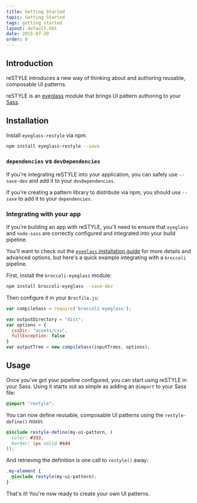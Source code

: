 ```yaml
---
title: Getting Started
topic: Getting Started
tags: getting started
layout: default.hbt
date: 2015-07-20
order: 0
---
```


## Introduction

reSTYLE introduces a new way of thinking about and authoring reusable, composable UI patterns.

reSTYLE is an [eyeglass](http://github.com/sass-eyeglass/eyeglass/) module that brings UI pattern authoring to your [Sass](http://sass-lang.com).

<!-- Learn more about the [philosophy of reSTYLE]({{link "philosophy"}}). -->

## Installation

Install `eyeglass-restyle` via npm.

```sh
npm install eyeglass-restyle --save
```

### `dependencies` vs `devDependencies`

If you're integrating reSTYLE into your application, you can safely use `--save-dev` and add it to your `devDependencies`.

If you're creating a pattern library to distribute via npm, you should use `--save` to add it to your `dependencies`.

### Integrating with your app

If you're building an app with reSTYLE, you'll need to ensure that `eyeglass` and `node-sass` are correctly configured and integrated into your build pipeline.

You'll want to check out the [`eyeglass` installation guide](https://github.com/sass-eyeglass/eyeglass#user-content-installing-eyeglass) for more details and advanced options, but here's a quick example integrating with a `broccoli` pipeline.

First, install the `broccoli-eyeglass` module:
```sh
npm install broccoli-eyeglass --save-dev
```

Then configure it in your `Brocfile.js`:
```js
var compileSass = require('broccoli-eyeglass');

var outputDirectory = "dist";
var options = {
  cssDir: "assets/css",
  fullException: false
}
var outputTree = new compileSass(inputTrees, options);
```

## Usage

Once you've got your pipeline configured, you can start using reSTYLE in your Sass. Using it starts out as simple as adding an `@import` to your Sass file:

```scss
@import "restyle";
```

You can now define reusable, composable UI patterns using the `restyle-define()` mixin:

```scss
@include restyle-define(my-ui-pattern, (
  color: #333,
  border: 1px solid #444
));
```

And retrieving the definition is one call to `restyle()` away:

```scss
.my-element {
  @include restyle(my-ui-pattern);
}
```

That's it! You're now ready to create your own UI patterns.

<!--
## Up next

Learn more about [what makes up a UI pattern]({{link "documentation/what-are-ui-patterns"}}), [defining UI patterns]({{link "documentation/defining-ui-patterns"}}), and [configuration options]({{link "documentation/configuration"}})
-->